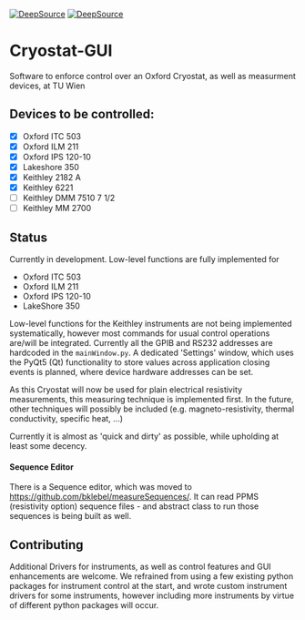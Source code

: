 [![DeepSource](https://deepsource.io/gh/Cryostat-GUI/Cryostat-GUI.svg/?label=active+issues&show_trend=true)](https://deepsource.io/gh/Cryostat-GUI/Cryostat-GUI/?ref=repository-badge)
[![DeepSource](https://deepsource.io/gh/Cryostat-GUI/Cryostat-GUI.svg/?label=resolved+issues&show_trend=true)](https://deepsource.io/gh/Cryostat-GUI/Cryostat-GUI/?ref=repository-badge)

# Cryostat-GUI
Software to enforce control over an Oxford Cryostat, as well as measurment devices, at TU Wien

## Devices to be controlled: 
- [x] Oxford ITC 503
- [x] Oxford ILM 211
- [x] Oxford IPS 120-10
- [x] Lakeshore 350
- [x] Keithley 2182 A
- [x] Keithley 6221
- [ ] Keithley DMM 7510 7 1/2
- [ ] Keithley MM 2700

## Status
Currently in development. 
Low-level functions are fully implemented for 
- Oxford ITC 503
- Oxford ILM 211
- Oxford IPS 120-10
- LakeShore 350

Low-level functions for the Keithley instruments are not being implemented systematically, however most commands for usual control operations are/will be integrated. 
Currently all the GPIB and RS232 addresses are hardcoded in the `mainWindow.py`. A dedicated 'Settings' window, which uses the PyQt5 (Qt) functionality to store values across application closing events is planned, where device hardware addresses can be set. 

As this Cryostat will now be used for plain electrical resistivity measurements, this measuring technique is implemented first. In the future, other techniques will possibly be included (e.g. magneto-resistivity, thermal conductivity, specific heat, ...)

Currently it is almost as 'quick and dirty' as possible, while upholding at least some decency.  


#### Sequence Editor 
There is a Sequence editor, which was moved to https://github.com/bklebel/measureSequences/. 
It can read PPMS (resistivity option) sequence files - and abstract class to run those sequences is being built as well. 


## Contributing
Additional Drivers for instruments, as well as control features and GUI enhancements are welcome.
We refrained from using a few existing python packages for instrument control at the start, and wrote custom instrument drivers for some instruments, however including more instruments by virtue of different python packages will occur. 
